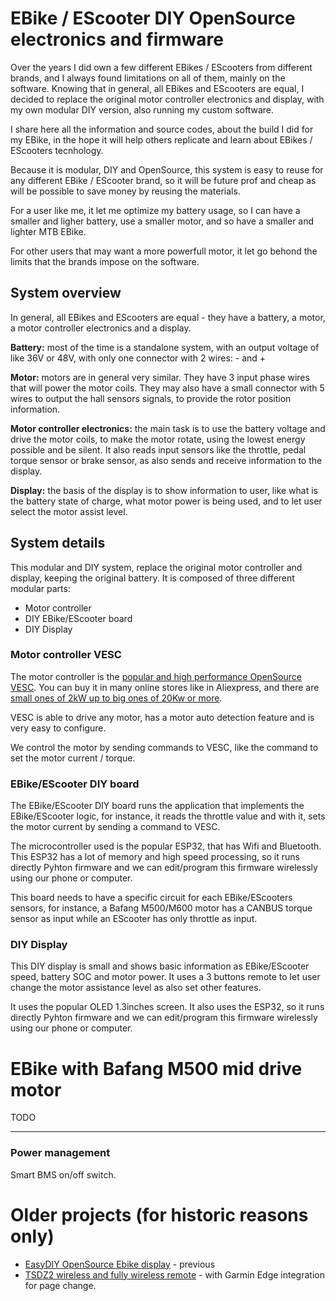 # EBike / EScooter DIY OpenSource electronics and firmware

Over the years I did own a few different EBikes / EScooters from different brands, and I always found limitations on all of them, mainly on the software. Knowing that in general, all EBikes and EScooters are equal, I decided to replace the original motor controller electronics and display, with my own modular DIY version, also running my custom software.

I share here all the information and source codes, about the build I did for my EBike, in the hope it will help others replicate and learn about EBikes / EScooters tecnhology.

Because it is modular, DIY and OpenSource, this system is easy to reuse for any different EBike / EScooter brand, so it will be future prof and cheap as will be possible to save money by reusing the materials.

For a user like me, it let me optimize my battery usage, so I can have a smaller and ligher battery, use a smaller motor, and so have a smaller and lighter MTB EBike.

For other users that may want a more powerfull motor, it let go behond the limits that the brands impose on the software.

## System overview

In general, all EBikes and EScooters are equal - they have a battery, a motor, a motor controller electronics and a display.

**Battery:** most of the time is a standalone system, with an output voltage of like 36V or 48V, with only one connector with 2 wires: - and +

**Motor:** motors are in general very similar. They have 3 input phase wires that will power the motor coils. They may also have a small connector with 5 wires to output the hall sensors signals, to provide the rotor position information.

**Motor controller electronics:** the main task is to use the battery voltage and drive the motor coils, to make the motor rotate, using the lowest energy possible and be silent. It also reads input sensors like the throttle, pedal torque sensor or brake sensor, as also sends and receive information to the display.

**Display:** the basis of the display is to show information to user, like what is the battery state of charge, what motor power is being used, and to let user select the motor assist level.

## System details 

This modular and DIY system, replace the original motor controller and display, keeping the original battery.
It is composed of three different modular parts:
- Motor controller
- DIY EBike/EScooter board
- DIY Display

### Motor controller VESC

The motor controller is the [popular and high performance OpenSource VESC](https://vesc-project.com/). You can buy it in many online stores like in Aliexpress, and there are [small ones of 2kW up to big ones of 20Kw or more](https://flipsky.net/).

VESC is able to drive any motor, has a motor auto detection feature and is very easy to configure.

We control the motor by sending commands to VESC, like the command to set the motor current / torque.

### EBike/EScooter DIY board

The EBike/EScooter DIY board runs the application that implements the EBike/EScooter logic, for instance, it reads the throttle value and with it, sets the motor current by sending a command to VESC.

The microcontroller used is the popular ESP32, that has Wifi and Bluetooth. This ESP32 has a lot of memory and high speed processing, so it runs directly Pyhton firmware and we can edit/program this firmware wirelessly using our phone or computer.

This board needs to have a specific circuit for each EBike/EScooters sensors, for instance, a Bafang M500/M600 motor has a CANBUS torque sensor as input while an EScooter has only throttle as input.

### DIY Display

This DIY display is small and shows basic information as EBike/EScooter speed, battery SOC and motor power. It uses a 3 buttons remote to let user change the motor assistance level as also set other features.

It uses the popular OLED 1.3inches screen. It also uses the ESP32, so it runs directly Pyhton firmware and we can edit/program this firmware wirelessly using our phone or computer.

# EBike with Bafang M500 mid drive motor

TODO


----------------
### Power management

Smart BMS on/off switch.


# Older projects (for historic reasons only)

* [EasyDIY OpenSource Ebike display](easy_diy_display_ebike_display/index.md) - previous 
* [TSDZ2 wireless and fully wireless remote](tsdz2_wireless/index.md) - with Garmin Edge integration for page change.
